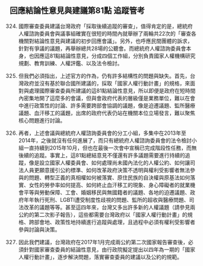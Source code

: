 ## 回應結論性意見與建議第81點 追蹤管考

<ol start="324">
  <li><p>國際審查委員建議台灣政府「採取後續追蹤的審查」，值得肯定的是，總統府人權諮詢委員會與議事組確實在很短的時間內就舉辦了兩輪共22次的「審查各機關對結論性意見與建議的初步回應會議」。另外，也呼應民間團體的訴求，針對有爭議的議題，再舉辦總共28場的公聽會。而總統府人權諮詢委員會本身，也因應這81點結論性意見，分成四個工作組，分別負責國家人權機構研究規劃、教育訓練、人權評鑑、以及法令檢討。</p></li>

  <li><p>但我們必須指出，上述官方的作為，仍有許多結構性的問題與缺失。首先，台灣政府並沒有基於聯合國所建議的，採取「國家人權行動計畫」的規格，來面對與處理國際審查委員所建議的這81點結論性意見，所以即便是政府在短時間內密集地開了這麼多的會議，但與會政府代表的層級僅是業務單位，難以在會中進行政策性的討論、許多需要跨部會協調的議題，像是迫遷議題、監所醫療議題、血汗移工的議題，出席的政府代表仍站在機關本位立場發言，難以聚焦核心問題進行討論。</p></li>

  <li><p>再者，上述會議與總統府人權諮詢委員會的分工小組，多集中在2013年至2014年，之後就沒有任何進展了，而只有總統府人權諮詢委員會的法令檢討小組一直持續到2015年10月，但也在最後一次會中宣稱已完成階段性任務，而無後續的追蹤。事實上，這81點總結意見不僅還有許多議題需要進行持續的追蹤，像是設立國家人權委員會、如何處理尚未國內法化的人權公約、如何讓司法人員更願意援引公約標準、如何改革政府決策不透明與權利受影響者無法參與的問題、轉型正義的真相權如何被落實、原住民族的自決權與原基法如何落實、女性的勞參率如何提高、如何終止血汗移工的現象、身心障礙者的就業機會平等與勞動保障、工會、婚姻移民與無國籍者的議題、各地的迫遷議題、政府年年執行死刑、LGBTI遭受制度性歧視的問題、監所的超收與醫療問題、司法改革的議題等等。甚至這四年來，台灣又多出許多新的人權議題（請參見兩公約的第二次影子報告），這些都需要台灣政府以「國家人權行動計畫」的規格、跨部會地、政策性地持續進行追蹤與處理，且過程中必須有權利受影響者參與討論與決策。</p></li>

  <li><p>因此我們建議，台灣政府在2017年1月完成兩公約第二次國家報告審查後，必須針對國家審查委員的結論性意見，由行政院擬定提出以四年為一期的「國家人權行動計畫」，逐步解決問題，落實審查委員的建議以及公約的規範。</p></li>
</ol>

